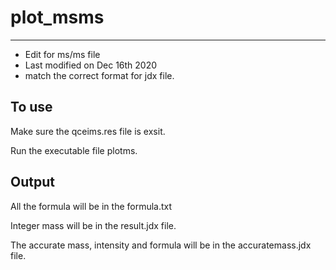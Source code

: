 # plot_msms

*************************
- Edit for ms/ms file 
- Last modified on Dec 16th 2020
- match the correct format for jdx file.

## To use 

Make sure the qceims.res file is exsit.  

Run the executable file plotms. 

## Output
All the formula will be in the formula.txt 

Integer mass will be in the result.jdx file.  

The accurate mass, intensity and formula will be in the accuratemass.jdx file. 
 
